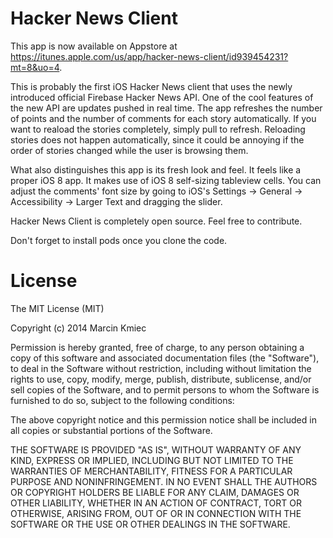 Hacker News Client 
===========

This app is now available on Appstore at https://itunes.apple.com/us/app/hacker-news-client/id939454231?mt=8&uo=4.

This is probably the first iOS Hacker News client that uses the newly introduced official Firebase Hacker News API. One of the cool features of the new API are updates pushed in real time. The app refreshes the number of points and the number of comments for each story automatically. If you want to reaload the stories completely, simply pull to refresh. Reloading stories does not happen automatically, since it could be annoying if the order of stories changed while the user is browsing them. 

What also distinguishes this app is its fresh look and feel. It feels like a proper iOS 8 app. It makes use of iOS 8 self-sizing tableview cells. You can adjust the comments' font size by going to iOS's Settings -> General -> Accessibility -> Larger Text and dragging the slider. 

Hacker News Client is completely open source. Feel free to contribute. 

Don't forget to install pods once you clone the code. 

License
===========

The MIT License (MIT)

Copyright (c) 2014 Marcin Kmiec

Permission is hereby granted, free of charge, to any person obtaining a copy
of this software and associated documentation files (the "Software"), to deal
in the Software without restriction, including without limitation the rights
to use, copy, modify, merge, publish, distribute, sublicense, and/or sell
copies of the Software, and to permit persons to whom the Software is
furnished to do so, subject to the following conditions:

The above copyright notice and this permission notice shall be included in all
copies or substantial portions of the Software.

THE SOFTWARE IS PROVIDED "AS IS", WITHOUT WARRANTY OF ANY KIND, EXPRESS OR
IMPLIED, INCLUDING BUT NOT LIMITED TO THE WARRANTIES OF MERCHANTABILITY,
FITNESS FOR A PARTICULAR PURPOSE AND NONINFRINGEMENT. IN NO EVENT SHALL THE
AUTHORS OR COPYRIGHT HOLDERS BE LIABLE FOR ANY CLAIM, DAMAGES OR OTHER
LIABILITY, WHETHER IN AN ACTION OF CONTRACT, TORT OR OTHERWISE, ARISING FROM,
OUT OF OR IN CONNECTION WITH THE SOFTWARE OR THE USE OR OTHER DEALINGS IN THE
SOFTWARE.
